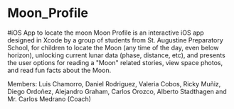 # Moon_Profile
#iOS App to locate the moon
Moon Profile is an interactive iOS app designed in Xcode by a group of students from St. Augustine Preparatory School, 
for children to locate the Moon (any time of the day, even below horizon), unlocking current lunar data (phase, distance, etc), 
and presents the user options for reading a "Moon" related stories, view space photos, and read fun facts about the Moon.

Members: Luis Chamorro, Daniel Rodriguez, Valeria Cobos, Ricky Muñiz, Diego Ordoñez, Alejandro Graham, Carlos Orozco, Alberto Stadthagen and Mr. Carlos Medrano (Coach) 
